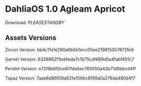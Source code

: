 # DahliaOS 1.0 Agleam Apricot

Download: *PLEASESTANDBY*

## Assets Versions

Zircon Version: bb4c11e1e290a6b5b1ecc05ee219815057872fe9

Garnet Version: 6328862f1bd4eda7c1b75caf689d5a4fabf491c7

Peridot Version: e72f8b610ce87fda9ec765550a42b71d5bbcd4ff

Topaz Version: 7aae6d86f09a631e106bc6f99a0a276da480d4f7
